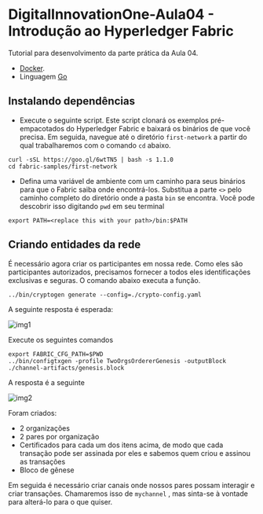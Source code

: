 # DigitalInnovationOne-Aula04 - Introdução ao Hyperledger Fabric

Tutorial para desenvolvimento da parte prática da Aula 04.

* [Docker](https://docs.docker.com/get-docker/).
* Linguagem [Go](https://golang.org/)

## Instalando dependências

* Execute o seguinte script. Este script clonará os exemplos pré-empacotados do Hyperledger Fabric e baixará os binários de que você precisa. 
Em seguida, navegue até o diretório ```first-network``` a partir do qual trabalharemos com o comando ```cd``` abaixo.

```curl -sSL https://goo.gl/6wtTN5 | bash -s 1.1.0```  
```cd fabric-samples/first-network```


* Defina uma variável de ambiente com um caminho para seus binários para que o Fabric saiba onde encontrá-los. 
Substitua a parte ```<>``` pelo caminho completo do diretório onde a pasta ```bin``` se encontra. 
Você pode descobrir isso digitando ```pwd``` em seu terminal

```export PATH=<replace this with your path>/bin:$PATH```

## Criando entidades da rede

É necessário agora criar os participantes em nossa rede. Como eles são participantes autorizados, precisamos fornecer a todos eles identificações exclusivas e seguras. O comando abaixo
executa a função.

```../bin/cryptogen generate --config=./crypto-config.yaml```

A seguinte resposta é esperada:


 ![img1](https://miro.medium.com/max/223/1*-fWIivkBt1PNJmf6LWvPZg.png)

Execute os seguintes comandos

```export FABRIC_CFG_PATH=$PWD```   
```../bin/configtxgen -profile TwoOrgsOrdererGenesis -outputBlock ./channel-artifacts/genesis.block```

A resposta é a seguinte

 ![img2](https://miro.medium.com/max/700/1*tjrs6d06rszMWm0kybM-EQ.png)

Foram criados:   
 - 2 organizações   
 - 2 pares por organização   
 - Certificados para cada um dos itens acima, de modo que cada transação pode ser assinada por eles e sabemos quem criou e assinou as transações   
 - Bloco de gênese   

Em seguida é necessário criar canais onde nossos pares possam interagir e criar transações. Chamaremos isso de ```mychannel``` , mas sinta-se à vontade para alterá-lo para o que quiser.



